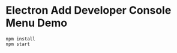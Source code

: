 Electron Add Developer Console Menu Demo
=======================================

```
npm install
npm start
```
